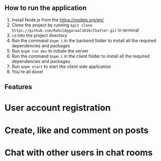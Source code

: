 ## How to run the application

1. Install Node.js from the https://nodejs.org/en/
2. Clone the project by running `$git clone https://github.com/RahulAggarwal1016/Chatter.git` in terminal
3. `cd` into the project directory
4. Run the command `$npm i` in the backend folder to install all the required dependencies and packages
5. Run `$npm run dev` to initiate the server
6. Run the command `$npm i` in the client folder to install all the required dependencies and packages
7. Run `$npm start` to start the client side application
8. You're all done!

## Features

# User account registration

# Create, like and comment on posts

# Chat with other users in chat rooms
